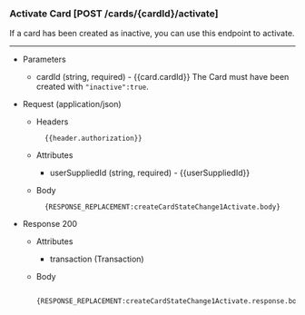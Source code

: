 ### Activate Card [POST /cards/{cardId}/activate]
If a card has been created as inactive, you can use this endpoint to activate.

---
+ Parameters
    + cardId (string, required) - {{card.cardId}} The Card must have been created with `"inactive":true`.

+ Request (application/json)
    + Headers
    
            {{header.authorization}}

    + Attributes
        + userSuppliedId (string, required) - {{userSuppliedId}}
        
    + Body 
    
            {RESPONSE_REPLACEMENT:createCardStateChange1Activate.body}
    
+ Response 200
    + Attributes
        + transaction (Transaction)

    + Body
    
            {RESPONSE_REPLACEMENT:createCardStateChange1Activate.response.body}